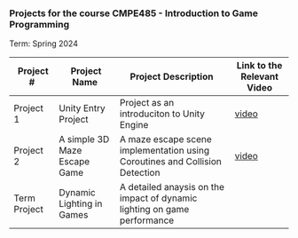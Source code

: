 ### Projects for the course CMPE485 - Introduction to Game Programming

Term: Spring 2024

| Project # | Project Name | Project Description | Link to the Relevant Video |
|----|----|----|----|
| Project 1 | Unity Entry Project | Project as an introduciton to Unity Engine | [video](https://drive.google.com/file/d/1dyYWj6rejDz4B-_IsVjAMOY2seu4MLSf/view?usp=sharing) |
| Project 2 | A simple 3D Maze Escape Game | A maze escape scene implementation using Coroutines and Collision Detection | [video](https://drive.google.com/file/d/1fDKKuiTHtjpNjECEhADwPhvuypS2Gcnj/view?usp=sharing) |
| Term Project | Dynamic Lighting in Games | A detailed anaysis on the impact of dynamic lighting on game performance | |
